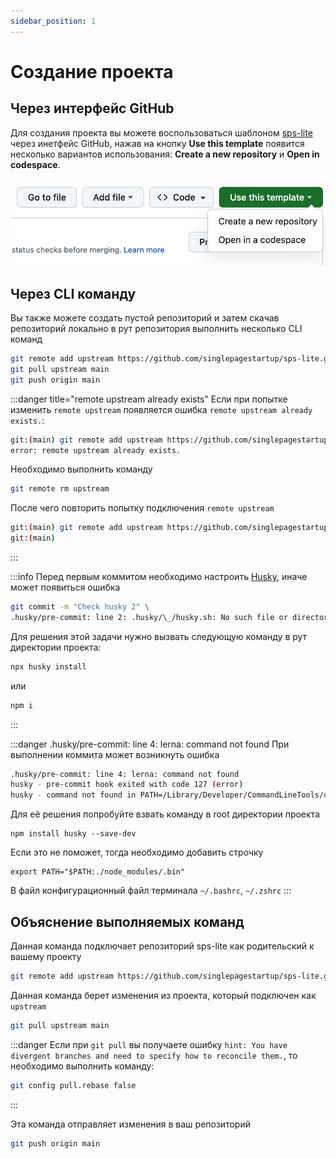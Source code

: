 ```yaml
---
sidebar_position: 1
---
```


# Создание проекта

## Через интерфейс GitHub

Для создания проекта вы можете воспользоваться шаблоном [sps-lite](https://github.com/singlepagestartup/sps-lite) через инетфейс GitHub, нажав на кнопку **Use this template** появится несколько вариантов использования: **Create a new repository** и **Open in codespace**.

![Use this template](./img/use-this-template.png)

## Через CLI команду

Вы также можете создать пустой репозиторий и затем скачав репозиторий локально в рут репозитория выполнить несколько CLI команд

```bash
git remote add upstream https://github.com/singlepagestartup/sps-lite.git
git pull upstream main
git push origin main
```

:::danger title="remote upstream already exists"
Если при попытке изменить `remote upstream` появляется ошибка `remote upstream already exists.`:

```bash
git:(main) git remote add upstream https://github.com/singlepagestartup/sps.git
error: remote upstream already exists.
```

Необходимо выполнить команду

```bash
git remote rm upstream
```

После чего повторить попытку подключения `remote upstream`

```bash
git:(main) git remote add upstream https://github.com/singlepagestartup/sps.git
git:(main)
```

:::

:::info
Перед первым коммитом необходимо настроить [Husky](https://github.com/typicode/husky), иначе может появиться ошибка

```bash
git commit -m "Check husky 2" \
.husky/pre-commit: line 2: .husky/\_/husky.sh: No such file or directory
```

Для решения этой задачи нужно вызвать следующую команду в рут директории проекта:

```bash
npx husky install
```

или

```bash
npm i
```

:::

:::danger .husky/pre-commit: line 4: lerna: command not found
При выполнении коммита может возникнуть ошибка

```bash
.husky/pre-commit: line 4: lerna: command not found
husky - pre-commit hook exited with code 127 (error)
husky - command not found in PATH=/Library/Developer/CommandLineTools/usr/libexec/git-core:/Users/<your_pc_name>/.local/bin
```

Для её решения попробуйте взвать команду в root директории проекта

```
npm install husky --save-dev
```

Если это не поможет, тогда необходимо добавить строчку

```
export PATH="$PATH:./node_modules/.bin"
```

В файл конфигурационный файл терминала `~/.bashrc`, `~/.zshrc`
:::

## Объяснение выполняемых команд

Данная команда подключает репозиторий sps-lite как родительский к вашему проекту

```bash
git remote add upstream https://github.com/singlepagestartup/sps-lite.git
```

Данная команда берет изменения из проекта, который подключен как `upstream`

```bash
git pull upstream main
```

:::danger
Если при `git pull` вы получаете ошибку `hint: You have divergent branches and need to specify how to reconcile them.`, то необходимо выполнить команду:

```bash
git config pull.rebase false
```

:::

Эта команда отправляет изменения в ваш репозиторий

```bash
git push origin main
```
